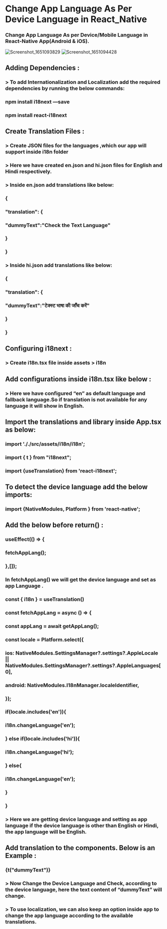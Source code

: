 # Change App Language As Per Device Language in React_Native

### Change App Language As per Device/Mobile Language in React-Native App(Android &amp; iOS).

![Screenshot_1651093829](https://user-images.githubusercontent.com/39656382/165633188-d4aa0305-456f-412c-8692-a860a7e02913.png)
![Screenshot_1651094428](https://user-images.githubusercontent.com/39656382/165633201-df5b2765-5a6b-4d78-b1f3-c8b579ad9cb6.png)

## Adding Dependencies :

### > To add Internationalization and Localization add the required dependencies by running the below commands:
###  npm install i18next —save
###  npm install react-i18next

## Create Translation Files :

### > Create JSON files for the languages ,which our app will support inside i18n folder
### > Here we have created en.json and hi.json files for English and Hindi respectively.

### > Inside en.json add translations like below:
      
  ###  {
  ###    "translation": {
  ###      "dummyText":"Check the Text Language"
  ###    }
  ###  }
  
  ### > Inside hi.json add translations like below:
      
  ###  {
  ###    "translation": {
  ###      "dummyText":"टेक्स्ट भाषा की जाँच करें"
  ###    }
  ###  }
  
  
  ## Configuring i18next :
  
  ### > Create i18n.tsx file inside assets > i18n
  
  ## Add configurations inside i18n.tsx like below : 
  ### >  Here we have configured “en” as default language and fallback language.So if translation is not available for any language it will show in English.

  ## Import the translations and library inside App.tsx  as below:

  ###    import '././src/assets/i18n/i18n';
  ###    import { t } from "i18next";
  ###    import {useTranslation} from 'react-i18next';

  ## To detect the  device language add the below imports:

  ### import {NativeModules, Platform } from 'react-native';
 
 ## Add the below before return() :

 ###   useEffect(() => {
 ###       fetchAppLang();
 ###    },[]);

 ### In fetchAppLang() we will get the device language and set as app Language .

 ###     const { i18n } = useTranslation()
 ###      const fetchAppLang = async () => {
 ###         const appLang = await getAppLang();
 ###         const locale = Platform.select({
 ###           ios: NativeModules.SettingsManager?.settings?.AppleLocale || NativeModules.SettingsManager?.settings?.AppleLanguages[0],
 ###           android: NativeModules.I18nManager.localeIdentifier,
 ###         });

 ###             if(locale.includes('en')){
 ###               i18n.changeLanguage('en');
 ###               } else if(locale.includes('hi')){
 ###               i18n.changeLanguage('hi');
 ###             } else{
 ###               i18n.changeLanguage('en');
 ###             }
 ###        }
 
 
 ### >  Here we are getting device language and setting as app language if the device language is other than English or Hindi, the app language will be English.

 ## Add translation to the components. Below is an Example :

 ###  <Text>{t("dummyText")}</Text>

 ### > Now Change the Device Language and Check, according to the device language, here the text content of “dummyText” will change.

 ### > To use localization, we can also keep an option inside app to change the app language according to the available  translations.

